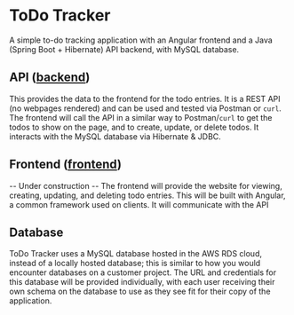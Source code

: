 # ToDo Tracker
A simple to-do tracking application with an Angular frontend and a Java (Spring Boot + Hibernate) API backend, with MySQL database.

## API ([backend](/backend/README.md))
This provides the data to the frontend for the todo entries. It is a REST API (no webpages rendered) and can be used and tested via Postman or `curl`. The frontend will call the API in a similar way to Postman/`curl` to get the todos to show on the page, and to create, update, or delete todos. It interacts with the MySQL database via Hibernate & JDBC.

## Frontend ([frontend](/frontend/README.md))
-- Under construction --
The frontend will provide the website for viewing, creating, updating, and deleting todo entries. This will be built with Angular, a common framework used on clients. It will communicate with the API 

## Database
ToDo Tracker uses a MySQL database hosted in the AWS RDS cloud, instead of a locally hosted database; this is similar to how you would encounter databases on a customer project. The URL and credentials for this database will be provided individually, with each user receiving their own schema on the database to use as they see fit for their copy of the application.
